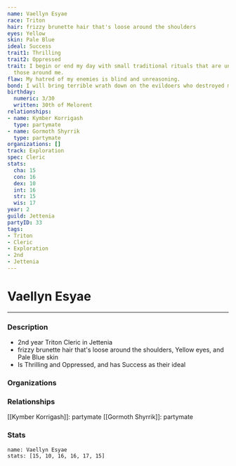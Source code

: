 ```yaml
---
name: Vaellyn Esyae
race: Triton
hair: frizzy brunette hair that's loose around the shoulders
eyes: Yellow
skin: Pale Blue
ideal: Success
trait1: Thrilling
trait2: Oppressed
trait: I begin or end my day with small traditional rituals that are unfamiliar to
  those around me.
flaw: My hatred of my enemies is blind and unreasoning.
bond: I will bring terrible wrath down on the evildoers who destroyed my homeland.
birthday:
  numeric: 3/30
  written: 30th of Melorent
relationships:
- name: Kymber Korrigash
  type: partymate
- name: Gormoth Shyrrik
  type: partymate
organizations: []
track: Exploration
spec: Cleric
stats:
  cha: 15
  con: 16
  dex: 10
  int: 16
  str: 15
  wis: 17
year: 2
guild: Jettenia
partyID: 33
tags:
- Triton
- Cleric
- Exploration
- 2nd
- Jettenia
---
```

# Vaellyn Esyae
---
### Description
- 2nd year Triton Cleric in Jettenia
- frizzy brunette hair that's loose around the shoulders, Yellow eyes, and Pale Blue skin
- Is Thrilling and Oppressed, and has Success as their ideal

### Organizations
### Relationships
[[Kymber Korrigash]]: partymate
[[Gormoth Shyrrik]]: partymate
### Stats
```statblock
name: Vaellyn Esyae
stats: [15, 10, 16, 16, 17, 15]
```